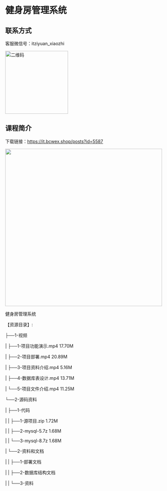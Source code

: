 # 健身房管理系统

## 联系方式

客服微信号：itziyuan_xiaozhi

<img src="https://ziyuanyun.oss-cn-guangzhou.aliyuncs.com/common/20240614073449/666b82192834a.jpg" width="200" height="200" alt="二维码">

## 课程简介

下载链接：https://it.bcwex.shop/posts?id=5587

<img src="https://ziyuanyun.oss-cn-guangzhou.aliyuncs.com/yun/20241201163034/674c1eaa2cc15.jpg" width="500" alt="">

  健身房管理系统



 【资源目录】:

 ├──1-视频

 | ├──1-项目功能演示.mp4 17.70M

 | ├──2-项目部署.mp4 20.89M

 | ├──3-项目资料介绍.mp4 5.16M

 | ├──4-数据库表设计.mp4 13.71M

 | └──5-项目文件介绍.mp4 11.25M

 └──2-源码资料

 | ├──1-代码

 | | ├──1-源项目.zip 1.72M

 | | ├──2-mysql-5.7z 1.68M

 | | └──3-mysql-8.7z 1.68M

 | └──2-资料和文档

 | | ├──1-部署文档

 | | ├──2-数据库结构文档

 | | └──3-资料

 &nbsp;

  